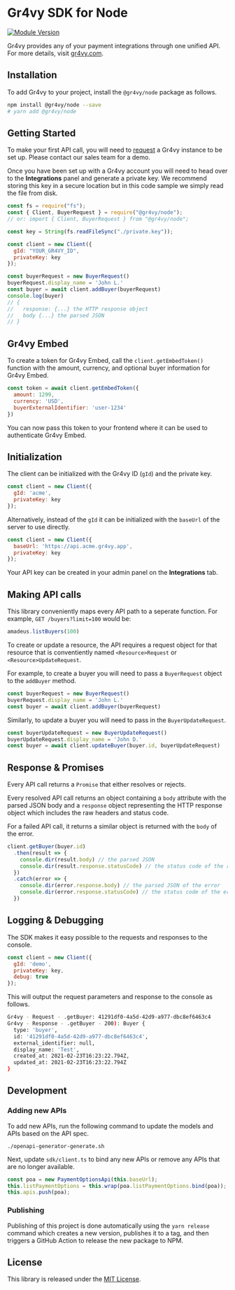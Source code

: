 # Gr4vy SDK for Node

[![Module Version](https://badge.fury.io/js/%40gr4vy%2Fnode.svg)][npm]

Gr4vy provides any of your payment integrations through one unified API. For more details, visit [gr4vy.com](https://gr4vy.com).

## Installation

To add Gr4vy to your project, install the `@gr4vy/node` package as follows.

```sh
npm install @gr4vy/node --save
# yarn add @gr4vy/node
```

## Getting Started

To make your first API call, you will need to [request](https://gr4vy.com) a Gr4vy instance to be set up. Please contact our sales team for a demo.

Once you have been set up with a Gr4vy account you will need to head over to the **Integrations** panel and generate a private key. We recommend storing this key in a secure location but in this code sample we simply read the file from disk.

```js
const fs = require("fs");
const { Client, BuyerRequest } = require("@gr4vy/node");
// or: import { Client, BuyerRequest } from "@gr4vy/node";

const key = String(fs.readFileSync("./private.key"));

const client = new Client({
  gId: "YOUR_GR4VY_ID",
  privateKey: key
});

const buyerRequest = new BuyerRequest()
buyerRequest.display_name = 'John L.'
const buyer = await client.addBuyer(buyerRequest)
console.log(buyer)
// {
//   response: {...} the HTTP response object
//   body {...} the parsed JSON
// }
```

## Gr4vy Embed

To create a token for Gr4vy Embed, call the `client.getEmbedToken()` function
with the amount, currency, and optional buyer information for Gr4vy Embed.

```js
const token = await client.getEmbedToken({
  amount: 1299,
  currency: 'USD',
  buyerExternalIdentifier: 'user-1234'
})
```

You can now pass this token to your frontend where it can be used to
authenticate Gr4vy Embed.

## Initialization

The client can be initialized with the Gr4vy ID (`gId`) and the private key.

```js
const client = new Client({
  gId: 'acme',
  privateKey: key
});
```

Alternatively, instead of the `gId` it can be initialized with the `baseUrl` of the server to use directly.

```js
const client = new Client({
  baseUrl: 'https://api.acme.gr4vy.app',
  privateKey: key
});
```

Your API key can be created in your admin panel on the **Integrations** tab.


## Making API calls

This library conveniently maps every API path to a seperate function. For example, `GET /buyers?limit=100` would be:

```js
amadeus.listBuyers(100)
```

To create or update a resource, the API requires a request object for that
resource that is conventiently named `<Resource>Request` or
`<Resource>UpdateRequest`.

For example, to create a buyer you will need to pass a `BuyerRequest` object to
the `addBuyer` method.

```js
const buyerRequest = new BuyerRequest()
buyerRequest.display_name = 'John L.'
const buyer = await client.addBuyer(buyerRequest)
```

Similarly, to update a buyer you will need to pass in the `BuyerUpdateRequest`.

```js
const buyerUpdateRequest = new BuyerUpdateRequest()
buyerUpdateRequest.display_name = 'John D.'
const buyer = await client.updateBuyer(buyer.id, buyerUpdateRequest)
```

## Response & Promises

Every API call returns a `Promise` that either resolves or rejects.

Every resolved API call returns an object containing a `body`
attribute with the parsed JSON body and a `response` object representing the
HTTP response object which includes the raw headers and status code.

For a failed API call, it returns a similar object is returned with the `body`
of the error.

```js
client.getBuyer(buyer.id)
  .then(result => {
    console.dir(result.body) // the parsed JSON
    console.dir(result.response.statusCode) // the status code of the response
  })
  .catch(error => {
    console.dir(error.response.body) // the parsed JSON of the error
    console.dir(error.response.statusCode) // the status code of the error
  })
```

## Logging & Debugging

The SDK makes it easy possible to the requests and responses to the console.

```js
const client = new Client({
  gId: 'demo',
  privateKey: key,
  debug: true
});
```

This will output the request parameters and response to the console as follows.

```sh
Gr4vy - Request - .getBuyer: 41291df0-4a5d-42d9-a977-dbc8ef6463c4
Gr4vy - Response - .getBuyer - 200): Buyer {
  type: 'buyer',
  id: '41291df0-4a5d-42d9-a977-dbc8ef6463c4',
  external_identifier: null,
  display_name: 'Test',
  created_at: 2021-02-23T16:23:22.794Z,
  updated_at: 2021-02-23T16:23:22.794Z
}
```

## Development

### Adding new APIs

To add new APIs, run the following command to update the models and APIs based
on the API spec.

```
./openapi-generator-generate.sh
```

Next, update `sdk/client.ts` to bind any new APIs or remove any APIs that are no
longer available.

```js
const poa = new PaymentOptionsApi(this.baseUrl);
this.listPaymentOptions = this.wrap(poa.listPaymentOptions.bind(poa));
this.apis.push(poa);
```

### Publishing

Publishing of this project is done automatically using the `yarn release`
command which creates a new version, publishes it to a tag, and then triggers a
GitHub Action to release the new package to NPM.

## License

This library is released under the [MIT License](LICENSE).

[npm]: https://www.npmjs.com/package/@gr4vy/node
